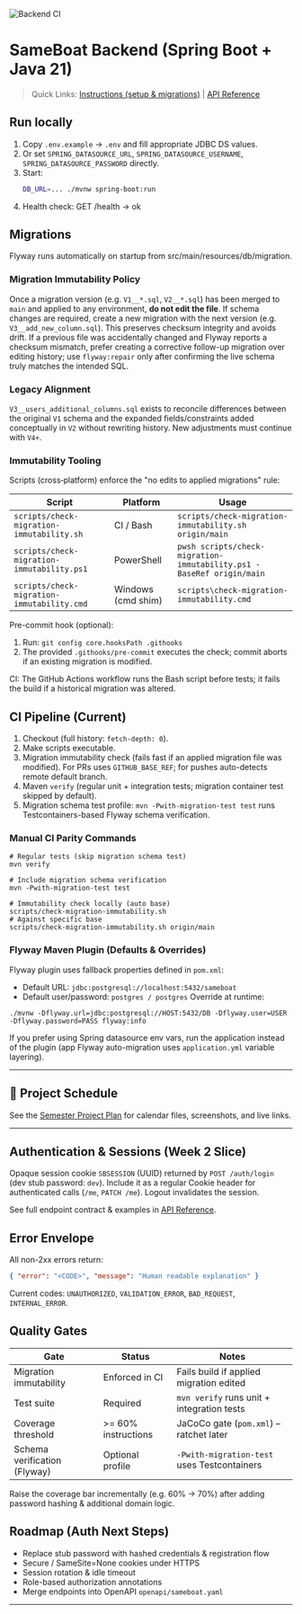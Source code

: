![Backend CI](https://github.com/ArchILLtect/sameboat-backend/actions/workflows/backend-ci.yml/badge.svg)
# SameBoat Backend (Spring Boot + Java 21)

> Quick Links: [Instructions (setup & migrations)](./docs/instructions.md) | [API Reference](./docs/api.md)

## Run locally
1. Copy `.env.example` → `.env` and fill appropriate JDBC DS values.
2. Or set `SPRING_DATASOURCE_URL`, `SPRING_DATASOURCE_USERNAME`, `SPRING_DATASOURCE_PASSWORD` directly.
3. Start:
   ```bash
   DB_URL=... ./mvnw spring-boot:run
    ```
4. Health check: GET /health → ok

## Migrations
Flyway runs automatically on startup from src/main/resources/db/migration.

### Migration Immutability Policy
Once a migration version (e.g. `V1__*.sql`, `V2__*.sql`) has been merged to `main` and applied to any environment, **do not edit the file**. If schema changes are required, create a new migration with the next version (e.g. `V3__add_new_column.sql`). This preserves checksum integrity and avoids drift. If a previous file was accidentally changed and Flyway reports a checksum mismatch, prefer creating a corrective follow-up migration over editing history; use `flyway:repair` only after confirming the live schema truly matches the intended SQL.

### Legacy Alignment
`V3__users_additional_columns.sql` exists to reconcile differences between the original `V1` schema and the expanded fields/constraints added conceptually in `V2` without rewriting history. New adjustments must continue with `V4+`.

### Immutability Tooling
Scripts (cross‑platform) enforce the "no edits to applied migrations" rule:

| Script | Platform | Usage |
|--------|----------|-------|
| `scripts/check-migration-immutability.sh` | CI / Bash | `scripts/check-migration-immutability.sh origin/main` |
| `scripts/check-migration-immutability.ps1` | PowerShell | `pwsh scripts/check-migration-immutability.ps1 -BaseRef origin/main` |
| `scripts/check-migration-immutability.cmd` | Windows (cmd shim) | `scripts\check-migration-immutability.cmd` |

Pre-commit hook (optional):
1. Run: `git config core.hooksPath .githooks`
2. The provided `.githooks/pre-commit` executes the check; commit aborts if an existing migration is modified.

CI: The GitHub Actions workflow runs the Bash script before tests; it fails the build if a historical migration was altered.

## CI Pipeline (Current)
1. Checkout (full history: `fetch-depth: 0`).
2. Make scripts executable.
3. Migration immutability check (fails fast if an applied migration file was modified). For PRs uses `GITHUB_BASE_REF`; for pushes auto-detects remote default branch.
4. Maven `verify` (regular unit + integration tests; migration container test skipped by default).
5. Migration schema test profile: `mvn -Pwith-migration-test test` runs Testcontainers-based Flyway schema verification.

### Manual CI Parity Commands
```
# Regular tests (skip migration schema test)
mvn verify

# Include migration schema verification
mvn -Pwith-migration-test test

# Immutability check locally (auto base)
scripts/check-migration-immutability.sh
# Against specific base
scripts/check-migration-immutability.sh origin/main
```

### Flyway Maven Plugin (Defaults & Overrides)
Flyway plugin uses fallback properties defined in `pom.xml`:
- Default URL: `jdbc:postgresql://localhost:5432/sameboat`
- Default user/password: `postgres / postgres`
Override at runtime:
```
./mvnw -Dflyway.url=jdbc:postgresql://HOST:5432/DB -Dflyway.user=USER -Dflyway.password=PASS flyway:info
```
If you prefer using Spring datasource env vars, run the application instead of the plugin (app Flyway auto-migration uses `application.yml` variable layering).

---

## 📅 Project Schedule
See the [Semester Project Plan](./schedule/SemesterPlan.md) for calendar files, screenshots, and live links.

---
## Authentication & Sessions (Week 2 Slice)
Opaque session cookie `SBSESSION` (UUID) returned by `POST /auth/login` (dev stub password: `dev`). Include it as a regular Cookie header for authenticated calls (`/me`, `PATCH /me`). Logout invalidates the session.

See full endpoint contract & examples in [API Reference](./docs/api.md).

## Error Envelope
All non-2xx errors return:
```json
{ "error": "<CODE>", "message": "Human readable explanation" }
```
Current codes: `UNAUTHORIZED`, `VALIDATION_ERROR`, `BAD_REQUEST`, `INTERNAL_ERROR`.

## Quality Gates
| Gate | Status | Notes |
|------|--------|-------|
| Migration immutability | Enforced in CI | Fails build if applied migration edited |
| Test suite | Required | `mvn verify` runs unit + integration tests |
| Coverage threshold | >= 60% instructions | JaCoCo gate (`pom.xml`) – ratchet later |
| Schema verification (Flyway) | Optional profile | `-Pwith-migration-test` uses Testcontainers |

Raise the coverage bar incrementally (e.g. 60% → 70%) after adding password hashing & additional domain logic.

## Roadmap (Auth Next Steps)
- Replace stub password with hashed credentials & registration flow
- Secure / SameSite=None cookies under HTTPS
- Session rotation & idle timeout
- Role-based authorization annotations
- Merge endpoints into OpenAPI `openapi/sameboat.yaml`

---
